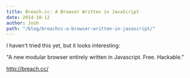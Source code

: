 ```yaml
---
title: Breach.cc: A Browser Written in JavaScript
date: 2014-10-12
author: Josh
path: "/blog/breachcc-a-browser-written-in-javascript/"
---
```


I haven't tried this yet, but it looks interesting:

"A new modular browser entirely written in Javascript. Free. Hackable."

http://breach.cc/
